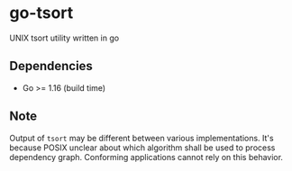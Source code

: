 # go-tsort

UNIX tsort utility written in go

## Dependencies

* Go >= 1.16 (build time)

## Note

Output of `tsort` may be different between various implementations. It's
because POSIX unclear about which algorithm shall be used to process
dependency graph. Conforming applications cannot rely on this behavior.

